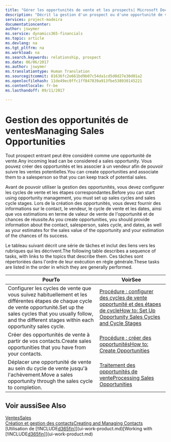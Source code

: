 ```yaml
---
title: "Gérer les opportunités de vente et les prospects| Microsoft Docs"
description: "Décrit la gestion d'un prospect ou d'une opportunité de ventes entrant dans Financials, et l'association de l'opportunité à un vendeur pour effectuer le suivi des ventes potentielles."
services: project-madeira
documentationcenter: 
author: jswymer
ms.service: dynamics365-financials
ms.topic: article
ms.devlang: na
ms.tgt_pltfrm: na
ms.workload: na
ms.search.keywords: relationship, prospect
ms.date: 06/06/2017
ms.author: jswymer
ms.translationtype: Human Translation
ms.sourcegitcommit: 81636fc2e661bd9b07c54da1cd5d0d27e30d01a2
ms.openlocfilehash: 11de49ec0ffc1ff847839a913fbe538930145221
ms.contentlocale: fr-be
ms.lasthandoff: 09/11/2017

---
```

# <a name="managing-sales-opportunities"></a><span data-ttu-id="e13be-103">Gestion des opportunités de ventes</span><span class="sxs-lookup"><span data-stu-id="e13be-103">Managing Sales Opportunities</span></span>
<span data-ttu-id="e13be-104">Tout prospect entrant peut être considéré comme une opportunité de vente.</span><span class="sxs-lookup"><span data-stu-id="e13be-104">Any incoming lead can be considered a sales opportunity.</span></span> <span data-ttu-id="e13be-105">Vous pouvez créer des opportunités et les associer à un vendeur afin de pouvoir suivre les ventes potentielles.</span><span class="sxs-lookup"><span data-stu-id="e13be-105">You can create opportunities and associate them to a salesperson so that you can keep track of potential sales.</span></span>

<span data-ttu-id="e13be-106">Avant de pouvoir utiliser la gestion des opportunités, vous devez configurer les cycles de vente et les étapes correspondantes.</span><span class="sxs-lookup"><span data-stu-id="e13be-106">Before you can start using opportunity management, you must set up sales cycles and sales cycle stages.</span></span> <span data-ttu-id="e13be-107">Lors de la création des opportunités, vous devez fournir des informations sur le contact, le vendeur, le cycle de vente et les dates, ainsi que vos estimations en terme de valeur de vente de l'opportunité et de chances de réussite.</span><span class="sxs-lookup"><span data-stu-id="e13be-107">As you create opportunities, you should provide information about the contact, salesperson, sales cycle, and dates, as well as your estimates for the sales value of the opportunity and your estimation of the chances of its success.</span></span>

<span data-ttu-id="e13be-108">Le tableau suivant décrit une série de tâches et inclut des liens vers les rubriques qui les décrivent.</span><span class="sxs-lookup"><span data-stu-id="e13be-108">The following table describes a sequence of tasks, with links to the topics that describe them.</span></span> <span data-ttu-id="e13be-109">Ces tâches sont répertoriées dans l'ordre de leur exécution en règle générale.</span><span class="sxs-lookup"><span data-stu-id="e13be-109">These tasks are listed in the order in which they are generally performed.</span></span>

| <span data-ttu-id="e13be-110">Pour</span><span class="sxs-lookup"><span data-stu-id="e13be-110">To</span></span> | <span data-ttu-id="e13be-111">Voir</span><span class="sxs-lookup"><span data-stu-id="e13be-111">See</span></span> |
| --- | --- |
| <span data-ttu-id="e13be-112">Configurer les cycles de vente que vous suivez habituellement et les différentes étapes de chaque cycle de vente opportunité.</span><span class="sxs-lookup"><span data-stu-id="e13be-112">Set up the sales cycles that you usually follow, and the different stages within each opportunity sales cycle.</span></span> |[<span data-ttu-id="e13be-113">Procédure : configurer des cycles de vente opportunité et des étapes de cycle</span><span class="sxs-lookup"><span data-stu-id="e13be-113">How to: Set Up Opportunity Sales Cycles and Cycle Stages</span></span>](marketing-how-setup-opportunity-sales-cycles-stages.md) |
| <span data-ttu-id="e13be-114">Créer des opportunités de vente à partir de vos contacts.</span><span class="sxs-lookup"><span data-stu-id="e13be-114">Create sales opportunities that you have from your contacts.</span></span> |[<span data-ttu-id="e13be-115">Procédure : créer des opportunités</span><span class="sxs-lookup"><span data-stu-id="e13be-115">How to: Create Opportunities</span></span>](marketing-how-create-opportunities.md) |
| <span data-ttu-id="e13be-116">Déplacer une opportunité de vente au sein du cycle de vente jusqu'à l'achèvement.</span><span class="sxs-lookup"><span data-stu-id="e13be-116">Move a sales opportunity through the sales cycle to completion.</span></span> |[<span data-ttu-id="e13be-117">Traitement des opportunités de vente</span><span class="sxs-lookup"><span data-stu-id="e13be-117">Processing Sales Opportunities</span></span>](marketing-processing-sales-opportunities.md) |

## <a name="see-also"></a><span data-ttu-id="e13be-118">Voir aussi</span><span class="sxs-lookup"><span data-stu-id="e13be-118">See Also</span></span>
[<span data-ttu-id="e13be-119">Ventes</span><span class="sxs-lookup"><span data-stu-id="e13be-119">Sales</span></span>](sales-manage-sales.md)  
[<span data-ttu-id="e13be-120">Création et gestion des contacts</span><span class="sxs-lookup"><span data-stu-id="e13be-120">Creating and Managing Contacts</span></span>](marketing-contacts.md)  
<span data-ttu-id="e13be-121">[Utilisation de [!INCLUDE[d365fin](includes/d365fin_md.md)]](ui-work-product.md)</span><span class="sxs-lookup"><span data-stu-id="e13be-121">[Working with [!INCLUDE[d365fin](includes/d365fin_md.md)]](ui-work-product.md)</span></span>

